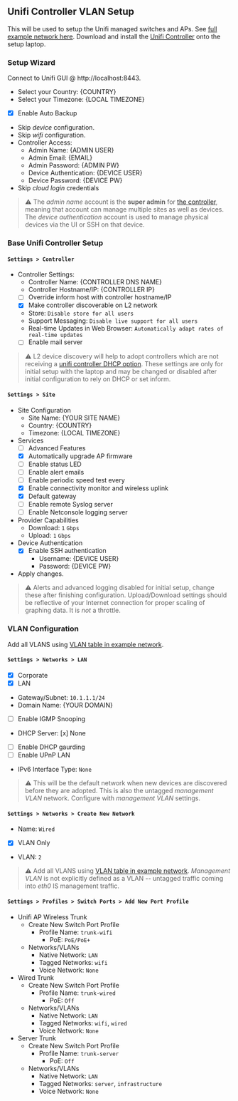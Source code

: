 Unifi Controller VLAN Setup
---------------------------
This will be used to setup the Unifi managed switches and APs. See [full example
network here][so]. Download and install the [Unifi Controller][8l] onto the
setup laptop.

### Setup Wizard
Connect to Unifi GUI @ http://localhost:8443.

* Select your Country: {COUNTRY}
* Select your Timezone: {LOCAL TIMEZONE}
- [x] Enable Auto Backup
* Skip _device_ configuration.
* Skip _wifi_ configuration.
* Controller Access:
  * Admin Name: {ADMIN USER}
  * Admin Email: {EMAIL}
  * Admin Password: {ADMIN PW}
  * Device Authentication: {DEVICE USER}
  * Device Password: {DEVICE PW}
* Skip _cloud login_ credentials

> :warning:
> The _admin name_ account is the **super admin** for [the controller][0F],
> meaning that account can manage multiple sites as well as devices. The
> _device authentication_ account is used to manage physical devices via the UI
> or SSH on that device.

### Base Unifi Controller Setup

#### `Settings > Controller`
* Controller Settings:
  * Controller Name: {CONTROLLER DNS NAME}
  * Controller Hostname/IP: {CONTROLLER IP}
  - [ ] Override inform host with controller hostname/IP
  - [x] Make controller discoverable on L2 network
  * Store: `Disable store for all users`
  * Support Messaging: `Disable live support for all users`
  * Real-time Updates in Web Browser: `Automatically adapt rates of real-time
    updates`
  - [ ] Enable mail server

> :warning:
> L2 device discovery will help to adopt controllers which are not receiving
> a [unifi controller DHCP option][pD]. These settings are only for initial
> setup with the laptop and may be changed or disabled after initial
> configuration to rely on DHCP or set inform.

#### `Settings > Site`
* Site Configuration
  * Site Name: {YOUR SITE NAME}
  * Country: {COUNTRY}
  * Timezone: {LOCAL TIMEZONE}
* Services
  - [ ] Advanced Features
  - [x] Automatically upgrade AP firmware
  - [ ] Enable status LED
  - [ ] Enable alert emails
  - [ ] Enable periodic speed test every
  - [x] Enable connectivity monitor and wireless uplink
  - [x] Default gateway
  - [ ] Enable remote Syslog server
  - [ ] Enable Netconsole logging server
* Provider Capabilities
  * Download: `1` `Gbps`
  * Upload: `1` `Gbps`
* Device Authentication
  - [x] Enable SSH authentication
      * Username: {DEVICE USER}
      * Password: {DEVICE PW}
* Apply changes.

> :warning:
> Alerts and advanced logging disabled for initial setup, change these after
> finishing configuration. Upload/Download settings should be reflective of
> your Internet connection for proper scaling of graphing data. It is _not_ a
> throttle.

### VLAN Configuration
Add all VLANS using [VLAN table in example network][Xv].

#### `Settings > Networks > LAN`
- [x] Corporate
- [x] LAN
* Gateway/Subnet: `10.1.1.1/24`
* Domain Name: {YOUR DOMAIN}
- [ ] Enable IGMP Snooping
* DHCP Server: [x] None
- [ ] Enable DHCP gaurding
- [ ] Enable UPnP LAN
* IPv6 Interface Type: `None`

> :warning:
> This will be the default network when new devices are discovered before they
> are adopted. This is also the untagged _management VLAN_ network. Configure
> with _management VLAN_ settings.

#### `Settings > Networks > Create New Network`
* Name: `Wired`
- [x] VLAN Only
* VLAN: `2`

> :warning:
> Add all VLANS using [VLAN table in example network][Xv]. _Management
> VLAN_ is not explicitly defined as a VLAN -- untagged traffic coming into
> _eth0_ IS management traffic.

#### `Settings > Profiles > Switch Ports > Add New Port Profile`
* Unifi AP Wireless Trunk
  * Create New Switch Port Profile
    * Profile Name: `trunk-wifi`
      * PoE: `PoE/PoE+`
  * Networks/VLANs
    * Native Network: `LAN`
    * Tagged Networks: `wifi`
    * Voice Network: `None`
* Wired Trunk
  * Create New Switch Port Profile
    * Profile Name: `trunk-wired`
      * PoE: `Off`
  * Networks/VLANs
    * Native Network: `LAN`
    * Tagged Networks: `wifi`, `wired`
    * Voice Network: `None`
* Server Trunk
  * Create New Switch Port Profile
    * Profile Name: `trunk-server`
      * PoE: `Off`
  * Networks/VLANs
    * Native Network: `LAN`
    * Tagged Networks: `server`, `infrastructure`
    * Voice Network: `None`

[so]: README.md
[Xv]: README.md#vlan-table
[8l]: https://www.ui.com/download/?q=controller
[0F]: https://help.ubnt.com/hc/en-us/articles/204909374-UniFi-Accounts-and-Passwords-for-Controller-Cloud-Key-and-Other-Devices
[pD]: https://help.ubnt.com/hc/en-us/articles/204909754-UniFi-Device-Adoption-Methods-for-Remote-UniFi-Controllers#7
